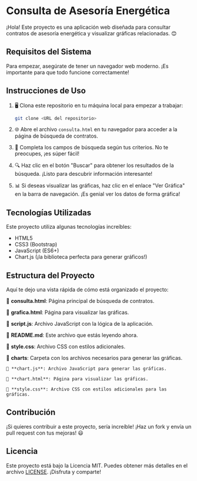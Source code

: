 # Consulta de Asesoría Energética

¡Hola! Este proyecto es una aplicación web diseñada para consultar contratos de asesoría energética y visualizar gráficas relacionadas. 😊

## Requisitos del Sistema

Para empezar, asegúrate de tener un navegador web moderno. ¡Es importante para que todo funcione correctamente!

## Instrucciones de Uso

1. 🖥️ Clona este repositorio en tu máquina local para empezar a trabajar:

    ```bash
    git clone <URL del repositorio>
    ```

2. 🌐 Abre el archivo `consulta.html` en tu navegador para acceder a la página de búsqueda de contratos.

3. 📝 Completa los campos de búsqueda según tus criterios. No te preocupes, ¡es súper fácil!

4. 🔍 Haz clic en el botón "Buscar" para obtener los resultados de la búsqueda. ¡Listo para descubrir información interesante!

5. 📊 Si deseas visualizar las gráficas, haz clic en el enlace "Ver Gráfica" en la barra de navegación. ¡Es genial ver los datos de forma gráfica!

## Tecnologías Utilizadas

Este proyecto utiliza algunas tecnologías increíbles:

- HTML5
- CSS3 (Bootstrap)
- JavaScript (ES6+)
- Chart.js (¡la biblioteca perfecta para generar gráficos!)

## Estructura del Proyecto

Aquí te dejo una vista rápida de cómo está organizado el proyecto:

📁 **consulta.html**: Página principal de búsqueda de contratos.

📁 **grafica.html**: Página para visualizar las gráficas.

📁 **script.js**: Archivo JavaScript con la lógica de la aplicación.

📁 **README.md**: Este archivo que estás leyendo ahora.

📁 **style.css**: Archivo CSS con estilos adicionales.

📁 **charts**: Carpeta con los archivos necesarios para generar las gráficas.

    📄 **chart.js**: Archivo JavaScript para generar las gráficas.

    📄 **chart.html**: Página para visualizar las gráficas.

    📄 **style.css**: Archivo CSS con estilos adicionales para las gráficas.

## Contribución

¡Si quieres contribuir a este proyecto, sería increíble! ¡Haz un fork y envía un pull request con tus mejoras! 😃

## Licencia

Este proyecto está bajo la Licencia MIT. Puedes obtener más detalles en el archivo [LICENSE](LICENSE). ¡Disfruta y comparte!
